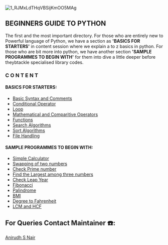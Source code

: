 ![1_RJMxLdTHqVBSijKmOO5MAg](https://user-images.githubusercontent.com/79012314/205110430-c103bbb0-b55f-4467-bf9f-a81fcdef52bc.jpg)
## BEGINNERS GUIDE TO PYTHON

The first and the most important directory. For those who are entirely new to Powerful language of Python, we have a section as **'BASICS FOR STARTERS'** in content session where we explain a to z basics in python. For those who are bit more into python, we have another section **'SAMPLE PROGRAMMES TO BEGIN WITH'** for them into dive a little deeper before theybtackle specialised library codes.


### **C O N T E N T**
#### BASICS FOR STARTERS:
- [Basic Syntax and Comments]()
- [Conditional Operator]()
- [Loop](https://github.com/CSI-SCT-SB/PY_XTREME/tree/main/BeginnerBasics/LOOPs)
- [Mathematical and Comparitive Operators]()
- [Functions](https://github.com/CSI-SCT-SB/PY_XTREME/tree/main/BeginnerBasics/FUNCTIONS)
- [Search Algorithms](https://github.com/CSI-SCT-SB/PY_XTREME/tree/main/BeginnerBasics/SEARCH_ALGORITHMS)
- [Sort Algorithms](https://github.com/CSI-SCT-SB/PY_XTREME/tree/main/BeginnerBasics/SORT_ALGORITHMS)
- [File Handling]()

#### SAMPLE PROGRAMMES TO BEGIN WITH:
- [Simple Calculator](https://github.com/CSI-SCT-SB/PY_XTREME/blob/main/BeginnerBasics/simple_calculator.ipynb)
- [Swapping of two numbers](https://github.com/CSI-SCT-SB/PY_XTREME/blob/main/BeginnerBasics/swaping_numbers.ipynb)
- [Check Prime number](https://github.com/CSI-SCT-SB/PY_XTREME/blob/main/BeginnerBasics/prime.ipynb)
- [Find the Largest among three numbers](https://github.com/CSI-SCT-SB/PY_XTREME/blob/main/BeginnerBasics/largest_among_three.ipynb)
- [Check Leap Year](https://github.com/CSI-SCT-SB/PY_XTREME/blob/main/BeginnerBasics/LEAP_YEAR.ipynb)
- [Fibonacci]()
- [Palindrome]()
- [BMI]()
- [Degree to Fahrenheit]()
- [LCM and HCF]()
## For Queries Contact Maintainer ☎️:
[Anirudh S Nair](https://wa.me/<+919656100940>)


